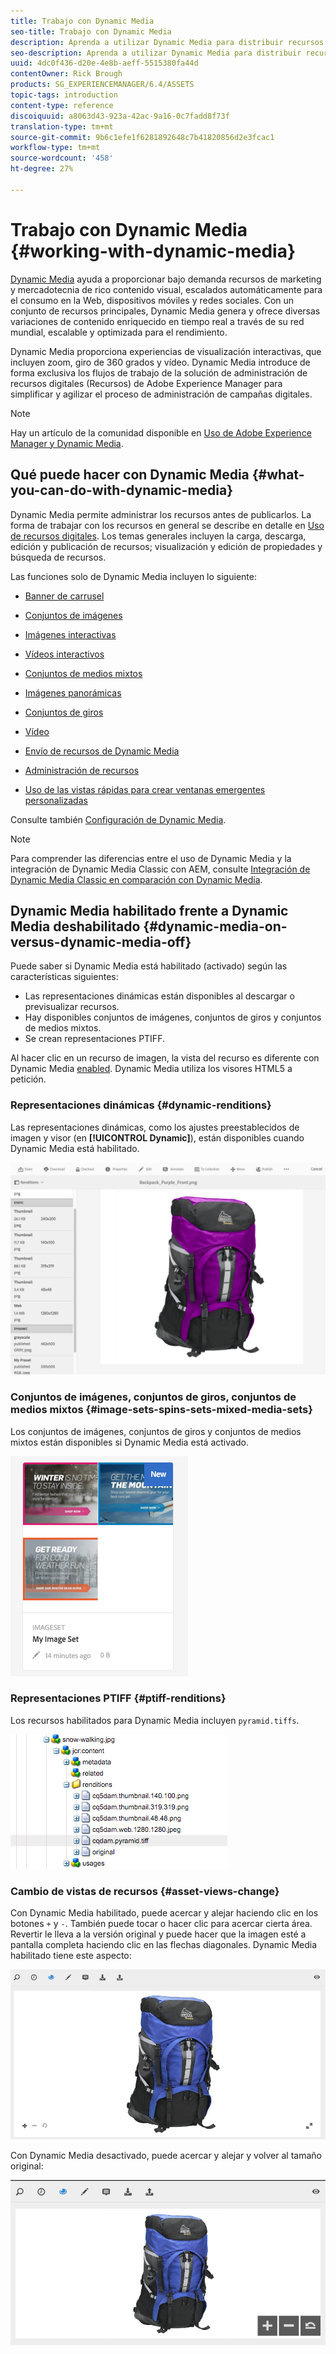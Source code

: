 ```yaml
---
title: Trabajo con Dynamic Media
seo-title: Trabajo con Dynamic Media
description: Aprenda a utilizar Dynamic Media para distribuir recursos para consumo en sitios web, móviles y sociales.
seo-description: Aprenda a utilizar Dynamic Media para distribuir recursos para consumo en sitios web, móviles y sociales.
uuid: 4dc0f436-d20e-4e8b-aeff-5515380fa44d
contentOwner: Rick Brough
products: SG_EXPERIENCEMANAGER/6.4/ASSETS
topic-tags: introduction
content-type: reference
discoiquuid: a8063d43-923a-42ac-9a16-0c7fadd8f73f
translation-type: tm+mt
source-git-commit: 9b6c1efe1f6281892648c7b41820856d2e3fcac1
workflow-type: tm+mt
source-wordcount: '458'
ht-degree: 27%

---
```



# Trabajo con Dynamic Media {#working-with-dynamic-media}

[Dynamic Media](https://www.adobe.com/solutions/web-experience-management/dynamic-media.html) ayuda a proporcionar bajo demanda recursos de marketing y mercadotecnia de rico contenido visual, escalados automáticamente para el consumo en la Web, dispositivos móviles y redes sociales. Con un conjunto de recursos principales, Dynamic Media genera y ofrece diversas variaciones de contenido enriquecido en tiempo real a través de su red mundial, escalable y optimizada para el rendimiento.

Dynamic Media proporciona experiencias de visualización interactivas, que incluyen zoom, giro de 360 grados y vídeo. Dynamic Media introduce de forma exclusiva los flujos de trabajo de la solución de administración de recursos digitales (Recursos) de Adobe Experience Manager para simplificar y agilizar el proceso de administración de campañas digitales.

>[!NOTE]
>
>Hay un artículo de la comunidad disponible en [Uso de Adobe Experience Manager y Dynamic Media](https://helpx.adobe.com/experience-manager/using/aem_dynamic_media.html).

## Qué puede hacer con Dynamic Media {#what-you-can-do-with-dynamic-media}

Dynamic Media permite administrar los recursos antes de publicarlos. La forma de trabajar con los recursos en general se describe en detalle en [Uso de recursos digitales](managing-assets-touch-ui.md). Los temas generales incluyen la carga, descarga, edición y publicación de recursos; visualización y edición de propiedades y búsqueda de recursos.

Las funciones solo de Dynamic Media incluyen lo siguiente:

* [Banner de carrusel](carousel-banners.md)
* [Conjuntos de imágenes](image-sets.md)
* [Imágenes interactivas](interactive-images.md)
* [Vídeos interactivos](interactive-videos.md)
* [Conjuntos de medios mixtos](mixed-media-sets.md)
* [Imágenes panorámicas](panoramic-images.md)

* [Conjuntos de giros](spin-sets.md)
* [Vídeo](video.md)
* [Envío de recursos de Dynamic Media](delivering-dynamic-media-assets.md)
* [Administración de recursos](managing-assets.md)
* [Uso de las vistas rápidas para crear ventanas emergentes personalizadas](custom-pop-ups.md)

Consulte también [Configuración de Dynamic Media](administering-dynamic-media.md).

>[!NOTE]
>
>Para comprender las diferencias entre el uso de Dynamic Media y la integración de Dynamic Media Classic con AEM, consulte [Integración de Dynamic Media Classic en comparación con Dynamic Media](/help/sites-administering/scene7.md#aem-scene-integration-versus-dynamic-media).

## Dynamic Media habilitado frente a Dynamic Media deshabilitado {#dynamic-media-on-versus-dynamic-media-off}

Puede saber si Dynamic Media está habilitado (activado) según las características siguientes:

* Las representaciones dinámicas están disponibles al descargar o previsualizar recursos.
* Hay disponibles conjuntos de imágenes, conjuntos de giros y conjuntos de medios mixtos.
* Se crean representaciones PTIFF.

Al hacer clic en un recurso de imagen, la vista del recurso es diferente con Dynamic Media [enabled](config-dynamic.md#enabling-dynamic-media). Dynamic Media utiliza los visores HTML5 a petición.

### Representaciones dinámicas {#dynamic-renditions}

Las representaciones dinámicas, como los ajustes preestablecidos de imagen y visor (en **[!UICONTROL Dynamic]**), están disponibles cuando Dynamic Media está habilitado.

![chlimage_1-358](assets/chlimage_1-358.png)

### Conjuntos de imágenes, conjuntos de giros, conjuntos de medios mixtos {#image-sets-spins-sets-mixed-media-sets}

Los conjuntos de imágenes, conjuntos de giros y conjuntos de medios mixtos están disponibles si Dynamic Media está activado.

![chlimage_1-359](assets/chlimage_1-359.png)

### Representaciones PTIFF {#ptiff-renditions}

Los recursos habilitados para Dynamic Media incluyen `pyramid.tiffs`.

![chlimage_1-360](assets/chlimage_1-360.png)

### Cambio de vistas de recursos {#asset-views-change}

Con Dynamic Media habilitado, puede acercar y alejar haciendo clic en los botones `+` y `-`. También puede tocar o hacer clic para acercar cierta área. Revertir le lleva a la versión original y puede hacer que la imagen esté a pantalla completa haciendo clic en las flechas diagonales. Dynamic Media habilitado tiene este aspecto:

![chlimage_1-361](assets/chlimage_1-361.png)

Con Dynamic Media desactivado, puede acercar y alejar y volver al tamaño original:

![chlimage_1-362](assets/chlimage_1-362.png)
